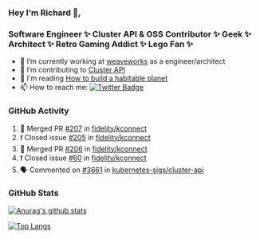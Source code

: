 ### Hey I'm Richard 👋, 

<h3 align="left">Software Engineer ✨ Cluster API & OSS Contributor ✨ Geek ✨ Architect ✨ Retro Gaming Addict ✨ Lego Fan ✨</h3>

- 🔭 I’m currently working at [weaveworks](https://github.com/weaveworks) as a engineer/architect
- 👯 I’m contributing to [Cluster API](https://github.com/kubernetes-sigs/cluster-api-provider-aws/pulls?q=is%3Aissue+is%3Apr+author%3Arichardcase+)
- 💬 I'm reading [How to build a habitable planet](https://www.amazon.co.uk/How-Build-Habitable-Planet-Humankind/dp/0691140065)
- 📫 How to reach me: [![Twitter Badge](https://img.shields.io/badge/-@fruit_case-00acee?style=flat&logo=Twitter&logoColor=white)](https://twitter.com/intent/follow?screen_name=fruit_case "Follow on Twitter")

### GitHub Activity 

<!--START_SECTION:activity-->
1. 🎉 Merged PR [#207](https://github.com/fidelity/kconnect/pull/207) in [fidelity/kconnect](https://github.com/fidelity/kconnect)
2. ❗️ Closed issue [#205](https://github.com/fidelity/kconnect/issues/205) in [fidelity/kconnect](https://github.com/fidelity/kconnect)
3. 🎉 Merged PR [#206](https://github.com/fidelity/kconnect/pull/206) in [fidelity/kconnect](https://github.com/fidelity/kconnect)
4. ❗️ Closed issue [#60](https://github.com/fidelity/kconnect/issues/60) in [fidelity/kconnect](https://github.com/fidelity/kconnect)
5. 🗣 Commented on [#3661](https://github.com/kubernetes-sigs/cluster-api/issues/3661) in [kubernetes-sigs/cluster-api](https://github.com/kubernetes-sigs/cluster-api)
<!--END_SECTION:activity-->

### GitHub Stats

[![Anurag's github stats](https://github-readme-stats.vercel.app/api?username=richardcase&count_private=true&show_icons=true)](https://github.com/anuraghazra/github-readme-stats)

[![Top Langs](https://github-readme-stats.vercel.app/api/top-langs/?username=richardcase&hide=html&layout=compact)](https://github.com/anuraghazra/github-readme-stats)
